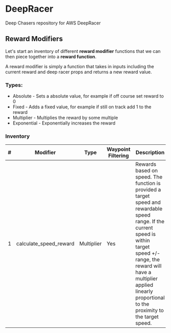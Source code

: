 # DeepRacer
Deep Chasers repository for AWS DeepRacer

## Reward Modifiers

Let's start an inventory of different **reward modifier** functions that we can then piece together into a **reward function**.

A reward modifier is simply a function that takes in inputs including the current reward and deep racer props and returns a new reward value.

### Types:

* Absolute - Sets a absolute value, for example if off course set reward to 0
* Fixed - Adds a fixed value, for example if still on track add 1 to the reward
* Multiplier - Multiplies the reward by some multiple
* Exponential - Exponentially increases the reward 

### Inventory

| # | Modifier                | Type      | Waypoint Filtering | Description                                                                                                                                                                                                                                             |
|---|-------------------------|-----------|--------------------|---------------------------------------------------------------------------------------------------------------------------------------------------------------------------------------------------------------------------------------------------------|
| 1 | calculate_speed_reward  | Multiplier| Yes                | Rewards based on speed. The function is provided a target speed and rewardable speed range. If the current speed is within target speed +/- range, the reward will have a multiplier applied linearly proportional to the proximity to the target speed.|

